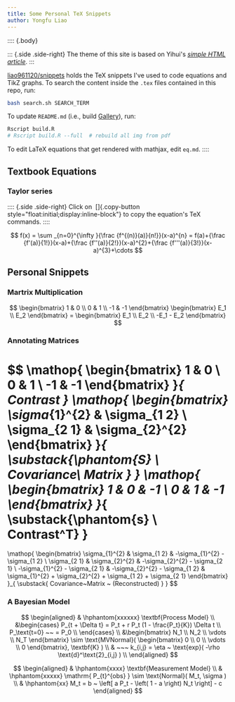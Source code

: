 ```yaml
---
title: Some Personal TeX Snippets
author: Yongfu Liao
---
```



<!-- 
To Do: 
    move mathjax to document bottom (pandoc_html())
    copy math TeX command button (JS)
        1. extract plain text from .math.display
        2. save to some element
        3. add a copy button
 -->

:::: {.body}

::: {.side .side-right}
The theme of this site is based on Yihui's [*simple HTML article*](https://yihui.org/en/2023/10/html-article/).
:::

[liao961120/snippets](https://github.com/liao961120/snippets) holds the TeX snippets I've used to code equations and TikZ graphs. To search the content inside the `.tex` files contained in this repo, run:

```bash
bash search.sh SEARCH_TERM
```

To update `README.md` (i.e., build [Gallery](#gallery)), run:

```bash
Rscript build.R
# Rscript build.R --full  # rebuild all img from pdf
```

To edit LaTeX equations that get rendered with mathjax, edit `eq.md`.
::::



Textbook Equations
------------------

### Taylor series

:::: {.side .side-right}
Click on &nbsp;[]{.copy-button style="float:initial;display:inline-block"} 
to copy the equation's TeX commands.
::::

$$
f(x) = \sum _{n=0}^{\infty }{\frac {f^{(n)}(a)}{n!}}(x-a)^{n} 
     = f(a)+{\frac {f'(a)}{1!}}(x-a)+{\frac {f''(a)}{2!}}(x-a)^{2}+{\frac {f'''(a)}{3!}}(x-a)^{3}+\cdots
$$



Personal Snippets
-----------------

### Martrix Multiplication

$$
\begin{bmatrix}
    1 & 0 \\
    0 & 1 \\
    -1 & -1
    \end{bmatrix} 
    \begin{bmatrix}
    E_1 \\
    E_2
    \end{bmatrix} = 
    \begin{bmatrix}
    E_1 \\
    E_2 \\
    -E_1 - E_2
\end{bmatrix}
$$


### Annotating Matrices

$$
\mathop{
   \begin{bmatrix}
   1 & 0 \\
   0 & 1 \\
   -1 & -1
   \end{bmatrix}
}_{ Contrast } 
\mathop{
   \begin{bmatrix}
   \sigma_{1}^{2} & \sigma_{1 2} \\
   \sigma_{2 1} & \sigma_{2}^{2} 
   \end{bmatrix}
}_{ \substack{\phantom{S} \\ Covariance\\ Matrix } } 
\mathop{
   \begin{bmatrix}
   1 & 0 & -1 \\
   0 & 1 & -1
   \end{bmatrix}
}_{  \substack{\phantom{s} \\ Contrast^T} } 
=
\mathop{
   \begin{bmatrix}
   \sigma_{1}^{2}                 & \sigma_{1 2}                     & -\sigma_{1}^{2} - \sigma_{1 2} \\
   \sigma_{2 1}                   & \sigma_{2}^{2}                   & -\sigma_{2}^{2} - \sigma_{2 1} \\
   -\sigma_{1}^{2} - \sigma_{2 1} & -\sigma_{2}^{2} - \sigma_{1 2} & \sigma_{1}^{2} + \sigma_{2}^{2} + \sigma_{1 2} + \sigma_{2 1}
   \end{bmatrix}
}_{ \substack{ Covariance~Matrix ~ (Reconstructed) } } 
$$


### A Bayesian Model

$$
\begin{aligned} 
    & \hphantom{xxxxxx} \textbf{Process Model} \\
    &\begin{cases}
        P_{t + \Delta t} = P_t + r P_t (1 - \frac{P_t}{K}) \Delta t \\
        P_\text{t=0}  ~~ = P_0 \\
    \end{cases} 
    \\
    &\begin{bmatrix}
        N_1 \\
        N_2 \\
        \vdots \\
        N_T
    \end{bmatrix} \sim \text{MVNormal}( 
        \begin{bmatrix}
            0 \\
            0 \\
            \vdots \\
            0
        \end{bmatrix}, 
    \textbf{K} ) 
    \\
    & ~~~ k_{i,j} = \eta ~ \text{exp}( -\rho \text{d}^\text{2}_{i,j} ) \\
    \end{aligned}
$$


$$
\begin{aligned}
    & \hphantom{xxxx} \textbf{Measurement Model} \\
    & \hphantom{xxxxx} \mathrm{ P_{t}^{obs} }  \sim \text{Normal}( M_t, \sigma )  \\
    & \hphantom{xx} M_t                     =  b ~ \left[ a P_t - \left( 1 - a \right) N_t \right] - c 
\end{aligned}
$$


<!-- GALLERY -->
